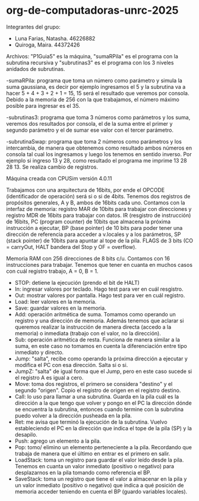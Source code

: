 # org-de-computadoras-unrc-2025

Integrantes del grupo: 
- Luna Farias, Natasha. 46226882
- Quiroga, Maira. 44372426
  
Archivos: "P1Guia5" es la máquina, "sumaRPila" es el programa con la subrutina recursiva y "subrutinas3" es el programa con los 3 niveles anidados de subrutinas.

-sumaRPila: programa que toma un número como parámetro y simula la suma gaussiana, es decir por ejemplo ingresamos el 5 y la subrutina va a hacer 5 + 4 + 3 + 2 + 1 = 15, 15 será el resultado que veremos por consola. Debido a la memoria de 256 con la que trabajamos, el número máximo posible para ingresar es el 35.

-subrutinas3: programa que toma 3 números como parámetros y los suma, veremos dos resultados por consola, el de la suma entre el primer y segundo parámetro y el de sumar ese valor con el tercer parámetro. 

-subrutinaSwap: programa que toma 2 números como parámetros y los intercambia, de manera que obtenemos como resultado ambos números en consola tal cual los ingresamos y luego los tenemos en sentido inverso. Por ejemplo si ingreso 13 y 28, como resultado el programa me imprime 13 28 28 13. Se realiza cambio de registros.

Máquina creada con CPUSim versión 4.0.11

Trabajamos con una arquitectura de 16bits, por ende el OPCODE (identificador de operación) será si o si de 4bits. Tenemos dos registros de propósitos generales, A y B, ambos de 16bits cada uno. Contamos con la interfaz de memoria: registro MAR de 10bits para trabajar con direcciones y registro MDR de 16bits para trabajar con datos. IR (resgistro de instrucción) de 16bits, PC (program counter) de 10bits que almacena la próxima instrucción a ejecutar, BP (base pointer) de 10 bits para poder tener una dirección de referencia para acceder a v.locales y a los parámetros, SP (stack pointer) de 10bits para apuntar al tope de la pila. FLAGS de 3 bits (CO = carryOut, HALT bandera del Stop y OF = overflow). 

Memoria RAM con 256 direcciones de 8 bits c/u.
Contamos con 16 instrucciones para trabajar. Tenemos que tener en cuanta en muchos casos con cuál registro trabajo, A = 0, B = 1.
- STOP: detiene la ejecución (prendo el bit de HALT)
- In: ingresar valores por teclado. Hago test para ver en cuál resgistro.
- Out: mostrar valores por pantalla. Hago test para ver en cuál registro. 
- Load: leer valores en la memoria.
- Save: guardar valores en la memoria.
- Add: operación aritmética de suma. Tomamos como operando un registro y una dirección de memoria. Además tenemos que aclarar si queremos realizar la instrucción de manera directa (accedo a la memoria) o inmediata (trabajo con el valor, no la dirección). 
- Sub: operación aritmética de resta. Funciona de manera similar a la suma, en este caso no tomamos en cuenta la diferenciación entre tipo inmediato y directo.
- Jump: "salta", recibe como operando la próxima dirección a ejecutar y modifica el PC con esa dirección. Salta si o si.
- JumpZ: "salta" de igual forma que el Jump, pero en este caso sucede si el registro A es igual a cero. 
- Move: toma dos registros, el primero se considera "destino" y el segundo "origen". Copio el registro de origen en el registro destino.
- Call: lo uso para llamar a una subrutina. Guarda en la pila cuál es la dirección a la que tengo que volver y pongo en el PC la dirección dónde se encuentra la subrutina, entonces cuando termine con la subrutina puedo volver a la dirección pusheada en la pila.
- Ret: me avisa que terminó la ejecución de la subrutina. Vuelvo estableciendo el PC en la dirección que indica el tope de la pila (SP) y la desapilo.
- Push: agrego un elemento a la pila.
- Pop: tomo/ elimino un elemento perteneciente a la pila. Recordando que trabaja de manera que el último en entrar es el primero en salir.
- LoadStack: toma un registro para guardar el valor leído desde la pila. Tenemos en cuanta un valor inmediato (positivo o negativo) para desplazarnos en la pila tomando como referencia el BP.
- SaveStack: toma un registro que tiene el valor a almacenar en la pila y un valor inmediato (positivo o negativo) que indica a qué posición de memoria acceder teniendo en cuenta el BP (guardo variables locales).
